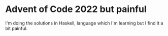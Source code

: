 # Advent of Code 2022 but painful
I'm doing the solutions in Haskell, language which I'm learning but I find it a bit painful.
